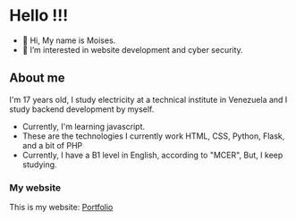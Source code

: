 # Hello !!!
- 👋 Hi, My name is Moises.
- 👀 I’m interested in website development and cyber security.

## About me
I'm 17 years old, I study electricity at a technical institute in Venezuela and I study backend development by myself.

- Currently, I'm learning javascript.
- These are the technologies I currently work HTML, CSS, Python, Flask, and a bit of PHP
- Currently, I have a B1 level in English, according to "MCER", But, I keep studying.

### My website
This is my website: [Portfolio](https://moisesprojectstudent.pythonanywhere.com "Website")
<!---
moiseStudent/moiseStudent is a ✨ special ✨ repository because its `README.md` (this file) appears on your GitHub profile.
You can click the Preview link to take a look at your changes.
--->
